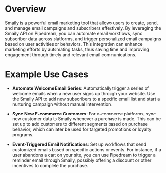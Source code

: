 # Overview

Smaily is a powerful email marketing tool that allows users to create, send, and manage email campaigns and subscribers effectively. By leveraging the Smaily API on Pipedream, you can automate email workflows, sync subscriber data across platforms, and trigger personalized email campaigns based on user activities or behaviors. This integration can enhance marketing efforts by automating tasks, thus saving time and improving engagement through timely and relevant email communications.

# Example Use Cases

- **Automate Welcome Email Series**: Automatically trigger a series of welcome emails when a new user signs up through your website. Use the Smaily API to add new subscribers to a specific email list and start a nurturing campaign without manual intervention.

- **Sync New E-commerce Customers**: For e-commerce platforms, sync new customer data to Smaily whenever a purchase is made. This can be set up to add customers to different segments based on purchase behavior, which can later be used for targeted promotions or loyalty programs.

- **Event-Triggered Email Notifications**: Set up workflows that send customized emails based on specific actions or events. For instance, if a user abandons a cart on your site, you can use Pipedream to trigger a reminder email through Smaily, possibly offering a discount or other incentives to complete the purchase.
